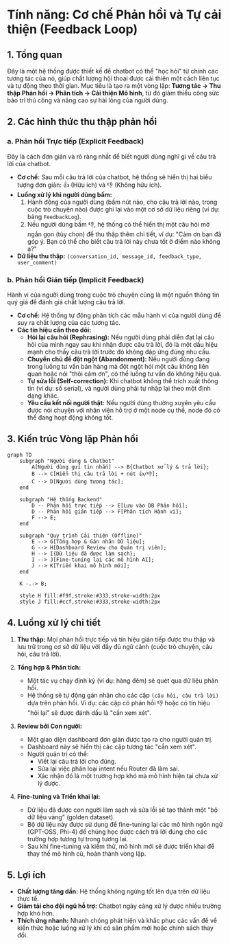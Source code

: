 # Tính năng: Cơ chế Phản hồi và Tự cải thiện (Feedback Loop)

## 1. Tổng quan

Đây là một hệ thống được thiết kế để chatbot có thể "học hỏi" từ chính các tương tác của nó, giúp chất lượng hội thoại được cải thiện một cách liên tục và tự động theo thời gian. Mục tiêu là tạo ra một vòng lặp: **Tương tác -> Thu thập Phản hồi -> Phân tích -> Cải thiện Mô hình**, từ đó giảm thiểu công sức bảo trì thủ công và nâng cao sự hài lòng của người dùng.

## 2. Các hình thức thu thập phản hồi

### a. Phản hồi Trực tiếp (Explicit Feedback)

Đây là cách đơn giản và rõ ràng nhất để biết người dùng nghĩ gì về câu trả lời của chatbot.

-   **Cơ chế:** Sau mỗi câu trả lời của chatbot, hệ thống sẽ hiển thị hai biểu tượng đơn giản: 👍 (Hữu ích) và 👎 (Không hữu ích).
-   **Luồng xử lý khi người dùng bấm:**
    1.  Hành động của người dùng (bấm nút nào, cho câu trả lời nào, trong cuộc trò chuyện nào) được ghi lại vào một cơ sở dữ liệu riêng (ví dụ: bảng `FeedbackLog`).
    2.  Nếu người dùng bấm 👎, hệ thống có thể hiển thị một câu hỏi mở ngắn gọn (tùy chọn) để thu thập thêm chi tiết, ví dụ: "Cảm ơn bạn đã góp ý. Bạn có thể cho biết câu trả lời này chưa tốt ở điểm nào không ạ?"
-   **Dữ liệu thu thập:** `(conversation_id, message_id, feedback_type, user_comment)`

### b. Phản hồi Gián tiếp (Implicit Feedback)

Hành vi của người dùng trong cuộc trò chuyện cũng là một nguồn thông tin quý giá để đánh giá chất lượng câu trả lời.

-   **Cơ chế:** Hệ thống tự động phân tích các mẫu hành vi của người dùng để suy ra chất lượng của các tương tác.
-   **Các tín hiệu cần theo dõi:**
    -   **Hỏi lại câu hỏi (Rephrasing):** Nếu người dùng phải diễn đạt lại câu hỏi của mình ngay sau khi nhận được câu trả lời, đó là một dấu hiệu mạnh cho thấy câu trả lời trước đó không đáp ứng đúng nhu cầu.
    -   **Chuyển chủ đề đột ngột (Abandonment):** Nếu người dùng đang trong luồng tư vấn bán hàng mà đột ngột hỏi một câu không liên quan hoặc nói "thôi cảm ơn", có thể luồng tư vấn đó không hiệu quả.
    -   **Tự sửa lỗi (Self-correction):** Khi chatbot không thể trích xuất thông tin (ví dụ: số serial), và người dùng phải tự nhập lại theo một định dạng khác.
    -   **Yêu cầu kết nối người thật:** Nếu người dùng thường xuyên yêu cầu được nói chuyện với nhân viên hỗ trợ ở một node cụ thể, node đó có thể đang hoạt động không tốt.

## 3. Kiến trúc Vòng lặp Phản hồi

```mermaid
graph TD
    subgraph "Người dùng & Chatbot"
        A[Người dùng gửi tin nhắn] --> B{Chatbot xử lý & trả lời};
        B --> C[Hiển thị câu trả lời + nút 👍/👎];
        C --> D[Người dùng tương tác];
    end

    subgraph "Hệ thống Backend"
        D -- Phản hồi trực tiếp --> E[Lưu vào DB Phản hồi];
        D -- Phản hồi gián tiếp --> F[Phân tích Hành vi];
        F --> E;
    end

    subgraph "Quy trình Cải thiện (Offline)"
        E --> G[Tổng hợp & Gán nhãn Dữ liệu];
        G --> H[Dashboard Review cho Quản trị viên];
        H --> I{Dữ liệu đã được làm sạch};
        I --> J[Fine-tuning lại các mô hình AI];
        J --> K[Triển khai mô hình mới];
    end

    K -.-> B;

    style H fill:#f9f,stroke:#333,stroke-width:2px
    style J fill:#ccf,stroke:#333,stroke-width:2px
```

## 4. Luồng xử lý chi tiết

1.  **Thu thập:** Mọi phản hồi trực tiếp và tín hiệu gián tiếp được thu thập và lưu trữ trong cơ sở dữ liệu với đầy đủ ngữ cảnh (cuộc trò chuyện, câu hỏi, câu trả lời).

2.  **Tổng hợp & Phân tích:**
    -   Một tác vụ chạy định kỳ (ví dụ: hàng đêm) sẽ quét qua dữ liệu phản hồi.
    -   Hệ thống sẽ tự động gán nhãn cho các cặp `(câu hỏi, câu trả lời)` dựa trên phản hồi. Ví dụ: các cặp có phản hồi 👎 hoặc có tín hiệu "hỏi lại" sẽ được đánh dấu là "cần xem xét".

3.  **Review bởi Con người:**
    -   Một giao diện dashboard đơn giản được tạo ra cho người quản trị.
    -   Dashboard này sẽ hiển thị các cặp tương tác "cần xem xét".
    -   Người quản trị có thể:
        -   Viết lại câu trả lời cho đúng.
        -   Sửa lại việc phân loại intent nếu Router đã làm sai.
        -   Xác nhận đó là một trường hợp khó mà mô hình hiện tại chưa xử lý được.

4.  **Fine-tuning và Triển khai lại:**
    -   Dữ liệu đã được con người làm sạch và sửa lỗi sẽ tạo thành một "bộ dữ liệu vàng" (golden dataset).
    -   Bộ dữ liệu này được sử dụng để fine-tuning lại các mô hình ngôn ngữ (GPT-OSS, Phi-4) để chúng học được cách trả lời đúng cho các trường hợp tương tự trong tương lai.
    -   Sau khi fine-tuning và kiểm thử, mô hình mới sẽ được triển khai để thay thế mô hình cũ, hoàn thành vòng lặp.

## 5. Lợi ích

-   **Chất lượng tăng dần:** Hệ thống không ngừng tốt lên dựa trên dữ liệu thực tế.
-   **Giảm tải cho đội ngũ hỗ trợ:** Chatbot ngày càng xử lý được nhiều trường hợp khó hơn.
-   **Thích ứng nhanh:** Nhanh chóng phát hiện và khắc phục các vấn đề về kiến thức hoặc luồng xử lý khi có sản phẩm mới hoặc chính sách thay đổi.
